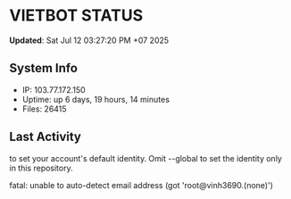 # VIETBOT STATUS
**Updated**: Sat Jul 12 03:27:20 PM +07 2025

## System Info
- IP: 103.77.172.150
- Uptime: up 6 days, 19 hours, 14 minutes
- Files: 26415

## Last Activity

to set your account's default identity.
Omit --global to set the identity only in this repository.

fatal: unable to auto-detect email address (got 'root@vinh3690.(none)')
